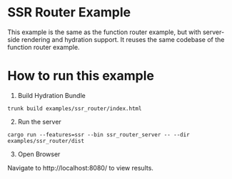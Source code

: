 # SSR Router Example

This example is the same as the function router example, but with
server-side rendering and hydration support. It reuses the same codebase
of the function router example.

# How to run this example

1. Build Hydration Bundle

`trunk build examples/ssr_router/index.html`

2. Run the server

`cargo run --features=ssr --bin ssr_router_server -- --dir examples/ssr_router/dist`

3. Open Browser

Navigate to http://localhost:8080/ to view results.

